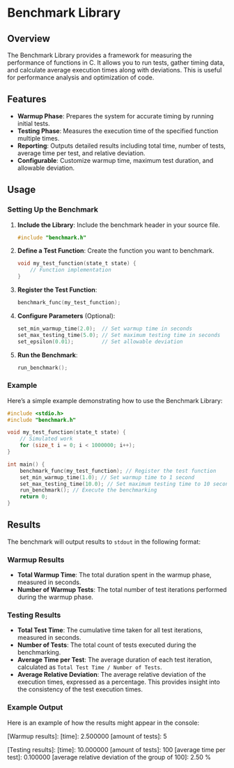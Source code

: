 # Benchmark Library

## Overview

The Benchmark Library provides a framework for measuring the performance of functions in C. It allows you to run tests, gather timing data, and calculate average execution times along with deviations. This is useful for performance analysis and optimization of code.

## Features

- **Warmup Phase**: Prepares the system for accurate timing by running initial tests.
- **Testing Phase**: Measures the execution time of the specified function multiple times.
- **Reporting**: Outputs detailed results including total time, number of tests, average time per test, and relative deviation.
- **Configurable**: Customize warmup time, maximum test duration, and allowable deviation.

## Usage

### Setting Up the Benchmark

1. **Include the Library**: Include the benchmark header in your source file.

    ```c
    #include "benchmark.h"
    ```

2. **Define a Test Function**: Create the function you want to benchmark.

    ```c
    void my_test_function(state_t state) {
        // Function implementation
    }
    ```

3. **Register the Test Function**:

    ```c
    benchmark_func(my_test_function);
    ```

4. **Configure Parameters** (Optional):

    ```c
    set_min_warmup_time(2.0);  // Set warmup time in seconds
    set_max_testing_time(5.0); // Set maximum testing time in seconds
    set_epsilon(0.01);         // Set allowable deviation
    ```

5. **Run the Benchmark**:

    ```c
    run_benchmark();
    ```

### Example

Here’s a simple example demonstrating how to use the Benchmark Library:

```c
#include <stdio.h>
#include "benchmark.h"

void my_test_function(state_t state) {
    // Simulated work
    for (size_t i = 0; i < 1000000; i++);
}

int main() {
    benchmark_func(my_test_function); // Register the test function
    set_min_warmup_time(1.0); // Set warmup time to 1 second
    set_max_testing_time(10.0); // Set maximum testing time to 10 seconds
    run_benchmark(); // Execute the benchmarking
    return 0;
}
```

## Results

The benchmark will output results to `stdout` in the following format:

### Warmup Results
- **Total Warmup Time**: The total duration spent in the warmup phase, measured in seconds.
- **Number of Warmup Tests**: The total number of test iterations performed during the warmup phase.

### Testing Results
- **Total Test Time**: The cumulative time taken for all test iterations, measured in seconds.
- **Number of Tests**: The total count of tests executed during the benchmarking.
- **Average Time per Test**: The average duration of each test iteration, calculated as `Total Test Time / Number of Tests`.
- **Average Relative Deviation**: The average relative deviation of the execution times, expressed as a percentage. This provides insight into the consistency of the test execution times.

### Example Output
Here is an example of how the results might appear in the console:

[Warmup results]: [time]: 2.500000 [amount of tests]: 5

[Testing results]: [time]: 10.000000 [amount of tests]: 100 [average time per test]: 0.100000 [average relative deviation of the group of 100]: 2.50 %

